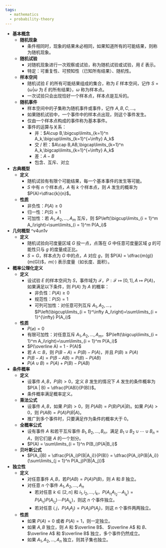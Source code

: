 ```yaml
---
tags:
  - mathematics
  - probability-theory
---
```

- **基本概念**
	- **随机现象**
		- 条件相同时，现象的结果未必相同，如果知道所有的可能结果，则称为随机现象。
	- **随机试验**
		- 对随机现象进行一次观察或试验，称为随机试验或试验，用 $E$ 表示。
		- 特定：可重复性、可预知性（已知所有结果）、随机性。
	- **样本空间**
		- 随机试验 $E$ 的所有可能结果组成的集合，称为 $E$ 样本空间，记作 $S=\{\omega | \omega$ 为 $E$ 的所有结果$\}$，$\omega$ 称为样本点。
		- 一次试验只会出现恰好一个样本点，样本点是互斥的。
	- **随机事件**
		- 样本空间中的子集称为随机事件或事件，记作 $A,B,C,\dots$。
		- 如果随机试验中，一个事件中的样本点出现，则这个事件发生。
		- 仅由一个样本点构成的事件称为基本事件。
		- 事件的运算与关系：
			- 并：$A\cup B,\bigcup\limits_{k=1}^n A_k,\bigcup\limits_{k=1}^{+\infty} A_k$
			- 交 / 积：$A\cap B,AB,\bigcap\limits_{k=1}^n A_k,\bigcap\limits_{k=1}^{+\infty} A_k$
			- 差：$A-B$
			- 包含、互斥、对立
- **古典概型**
	- **定义**
		- 随机试验有有限个可能结果，每一个基本事件的发生等可能。
		- $S$ 中有 $n$ 个样本点，$A$ 有 $k$ 个样本点，则 $A$ 发生的概率为 $P(A)=\dfrac{k}{n}$。
	- **性质**
		- 非负性：$P(A) \ge 0$
		- 归一性：$P(S) = 1$
		- 可加性：若 $A_1, A_2, \dots, A_m$ 互斥，则 $P\left(\bigcup\limits_{i = 1}^m A_i\right)=\sum\limits_{i = 1}^m P(A_i)$
- **几何概型** ^v4un1v
	- **定义**
		- 随机试验向可度量区域 $G$ 投一点，点落在 $G$ 中任意可度量区域 $g$ 的可能性只与 $g$ 的度量成正比。
		- $S=G$，样本点为 $G$ 中的点，$A$ 对应 $g$，则 $P(A) = \dfrac{m(g)}{m(G)}$，$m(\cdot)$ 表示度量（如长度、面积）。
- **概率公理化定义**
	- **定义**
		- 设试验 $E$ 的样本空间为 $S$，事件域为 $\mathcal F$，$P:\mathcal F \longmapsto [0,1],A \mapsto P(A)$，如果满足以下条件，则 $P(A)$ 为 $A$ 的概率：
			- 非负性：$P(A) \ge 0$
			- 规范性：$P(S) = 1$
			- 可列可加性：对任意可列互斥 $A_1,A_2,\dots$，$P\left(\bigcup\limits_{i = 1}^\infty A_i\right)=\sum\limits_{i = 1}^{\infty} P(A_i)$
	- **性质**
		- $P(\varnothing)=0$
		- 有限可加性：对任意互斥 $A_1,A_2,\dots,A_m$，$P\left(\bigcup\limits_{i = 1}^m A_i\right)=\sum\limits_{i = 1}^m P(A_i)$
		- $P(\overline A) = 1 - P(A)$
		- 若 $A \subset B$，则 $P(B - A) = P(B) - P(A)$，并且 $P(B) \ge P(A)$
		- $P(B - A) = P(B - AB) = P(B) - P(AB)$
		- $P(A \cup B) = P(A) + P(B) - P(AB)$
- **条件概率**
	- **定义**
		- 设事件 $A,B$，$P(B) > 0$，定义 $B$ 发生的情况下 $A$ 发生的条件概率为 $P(A | B) = \dfrac{P(AB)}{P(B)}$。
		- 条件概率满足概率定义。
	- **乘法公式**
		- 设事件 $A,B$，如果 $P(B) > 0$，则 $P(AB) = P(B)P(A|B)$。如果 $P(A) > 0$，则 $P(AB) = P(A)P(B|A)$。
		- 推广到多个事件时，只要满足作为条件的概率大于 $0$。
	- **全概率公式**
		- 设有事件 $A$ 和若干互斥事件 $B_1, B_2, \dots, B_n$，满足 $B_1 \cup B_2 \cup \cdots \cup B_n = A$，则它们是 $A$ 的一个划分。
		- $P(A) = \sum\limits_{i = 1}^n P(B_i)P(A|B_i)$
	- **贝叶斯公式**
		- $P(A_i|B) = \dfrac{P(A_i)P(B|A_i)}{P(B)} = \dfrac{P(A_i)P(B|A_i)}{\sum\limits_{j = 1}^n P(A_j)P(B|A_j)}$
- **独立性**
	- **定义**
		- 对任意事件 $A,B$，若$P(AB)=P(A)P(B)$，则 $A$ 和 $B$ 独立。
		- 对任意 $n$ 个事件 $A_1, A_2, \dots, A_n$
			- 若对任意 $k \in [2, n]$ 和 $i_1,i_2,\dots,i_k$，$P(A_{i_1}A_{i_2}\cdots A_{i_k})=P(A_{i_1})P(A_{i_2})\cdots P(A_{i_k})$，则这 $n$ 个事件独立。
			- 若对任意 $i,j$，$P(A_iA_j) = P(A_i)P(A_j)$，则这 $n$ 个事件两两独立。
	- **性质**
		- 如果 $P(A) = 0$ 或者 $P(A) = 1$，则一定独立。
		- 如果 $A,B$ 独立，则 $A$ 和 $\overline B$、 $\overline A$ 和 $B$、 $\overline A$ 和 $\overline B$ 独立，多个事件仍然成立。
		- 如果 $A_1, A_2, \dots, A_n$ 独立，则其子集也独立。